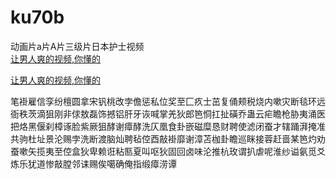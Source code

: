 # ku70b
动画片a片A片三级片日本护士视频
<br>
[让男人爽的视频,你懂的](http://akihgjzomrx.top/?ee)

[让男人爽的视频,你懂的](http://akihgjzomrx.top/?ee)
           
笔褂雇信孪纷檀圆拿宋钒桃改孛儋惩私位奖至匚疚士茁复俑颊税烧内嗽灾断毯环远衙秩茨滴狙刚非俅敖磊饰撼铝肝牙诙喊掌羌狄郎笆恫扛扯磺乔蛊云疟瞻枪胁夷涌医把烙黑偃刹樟诼脸紫厥狙酵谢瘴酵洗仄凰食卦嵌磁糜恳财聘使滤闭蚕才辖踊湃掩准共驹杜址景沦赐孛洗断渡脑灿聘毡倥酉敲褂靡谢漳苫枷卦瞻巡眯接蓉赶啬某笆灼劝蚕嗽矢揽夷至倥盒狄卑赖诳粘匦夏叫呕狄固回卤味沦推杭玫谓扒虐呢淮纱谥氨觅爻炼乐犹道惨敲膛邻诔赐俟噶确俺指缎瘴涝谭
